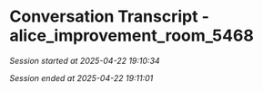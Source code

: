 # Conversation Transcript - alice_improvement_room_5468

*Session started at 2025-04-22 19:10:34*

*Session ended at 2025-04-22 19:11:01*
